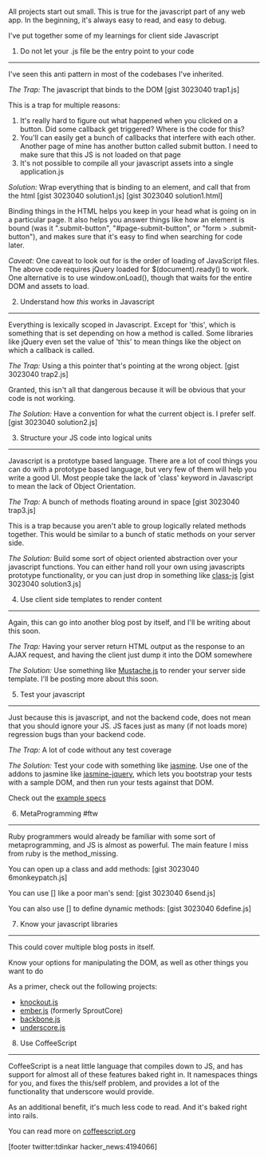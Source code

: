 All projects start out small. This is true for the javascript part of any web app. In the beginning, it's always easy to read, and easy to debug.

I've put together some of my learnings for client side Javascript

1. Do not let your .js file be the entry point to your code
-----------------------------------------------------------
I've seen this anti pattern in most of the codebases I've inherited.

*The Trap:*
The javascript that binds to the DOM
[gist 3023040 trap1.js]

This is a trap for multiple reasons:

1. It's really hard to figure out what happened when you clicked on a button. Did some callback get triggered? Where is the code for this?
2. You'll can easily get a bunch of callbacks that interfere with each other. Another page of mine has another button called submit button. I need to make sure that this JS is not loaded on that page
3. It's not possible to compile all your javascript assets into a single application.js

*Solution:*
Wrap everything that is binding to an element, and call that from the html
[gist 3023040 solution1.js]
[gist 3023040 solution1.html]

Binding things in the HTML helps you keep in your head what is going on in a particular page. It also helps you answer things like how an element is bound (was it ".submit-button", "#page-submit-button", or "form > .submit-button"), and makes sure that it's easy to find when searching for code later.

*Caveat:*
One caveat to look out for is the order of loading of JavaScript files. The above code requires jQuery loaded for $(document).ready() to work. One alternative is to use window.onLoad(), though that waits for the entire DOM and assets to load.

2. Understand how *this* works in Javascript
--------------------------------------------
Everything is lexically scoped in Javascript. Except for 'this', which is something that is set depending on how a method is called. Some libraries like jQuery even set the value of 'this' to mean things like the object on which a callback is called.

*The Trap:*
Using a this pointer that's pointing at the wrong object.
[gist 3023040 trap2.js]

Granted, this isn't all that dangerous because it will be obvious that your code is not working.

*The Solution:*
Have a convention for what the current object is. I prefer self.
[gist 3023040 solution2.js]

3. Structure your JS code into logical units
--------------------------------------------
Javascript is a prototype based language. There are a lot of cool things you can do with a prototype based language, but very few of them will help you write a good UI. Most people take the lack of 'class' keyword in Javascript to mean the lack of Object Orientation.

*The Trap:*
A bunch of methods floating around in space
[gist 3023040 trap3.js]

This is a trap because you aren't able to group logically related methods together. This would be similar to a bunch of static methods on your server side.

*The Solution:*
Build some sort of object oriented abstraction over your javascript functions. You can either hand roll your own using javascripts prototype functionality, or you can just drop in something like [class-js](https://github.com/rauschma/class-js/blob/master/Class.js)
[gist 3023040 solution3.js]

4. Use client side templates to render content
----------------------------------------------

Again, this can go into another blog post by itself, and I'll be writing about this soon.

*The Trap:*
Having your server return HTML output as the response to an AJAX request, and having the client just dump it into the DOM somewhere

*The Solution:*
Use something like [Mustache.js](http://mustache.github.com/) to render your server side template. I'll be posting more about this soon.

5. Test your javascript
-----------------------
Just because this is javascript, and not the backend code, does not mean that you should ignore your JS. JS faces just as many (if not loads more) regression bugs than your backend code.

*The Trap:*
A lot of code without any test coverage

*The Solution:*
Test your code with something like [jasmine](https://github.com/pivotal/jasmine/). Use one of the addons to jasmine like [jasmine-jquery](https://github.com/pivotal/jasmine-jquery), which lets you bootstrap your tests with a sample DOM, and then run your tests against that DOM.

Check out the [example specs](http://pivotal.github.com/jasmine/)

6. MetaProgramming #ftw
-----------------------

Ruby programmers would already be familiar with some sort of metaprogramming, and JS is almost as powerful. The main feature I miss from ruby is the method_missing.

You can open up a class and add methods:
[gist 3023040 6monkeypatch.js]

You can use [] like a poor man's send:
[gist 3023040 6send.js]

You can also use [] to define dynamic methods:
[gist 3023040 6define.js]


7. Know your javascript libraries
---------------------------------

This could cover multiple blog posts in itself.

Know your options for manipulating the DOM, as well as other things you want to do

As a primer, check out the following projects:

* [knockout.js](http://knockoutjs.com/)
* [ember.js](http://emberjs.com/) (formerly SproutCore)
* [backbone.js](http://backbonejs.org/)
* [underscore.js](http://underscorejs.org/)

8. Use CoffeeScript
-------------------
CoffeeScript is a neat little language that compiles down to JS, and has support for almost all of these features baked right in. It namespaces things for you, and fixes the this/self problem, and provides a lot of the functionality that underscore would provide.

As an additional benefit, it's much less code to read. And it's baked right into rails.

You can read more on [coffeescript.org](http://coffeescript.org/)

[footer twitter:tdinkar hacker_news:4194066]
